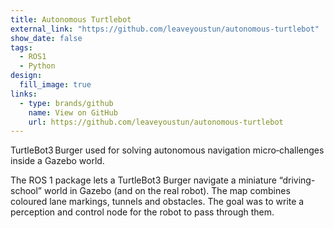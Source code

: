```yaml
---
title: Autonomous Turtlebot
external_link: "https://github.com/leaveyoustun/autonomous-turtlebot"
show_date: false
tags:
  - ROS1
  - Python
design:
  fill_image: true
links:
  - type: brands/github
    name: View on GitHub
    url: https://github.com/leaveyoustun/autonomous-turtlebot
---
```


TurtleBot3 Burger used for solving autonomous navigation micro‑challenges inside a Gazebo world.

<!--more-->
The ROS 1 package lets a TurtleBot3 Burger navigate a miniature “driving-school” world in Gazebo (and on the real robot). The map combines coloured lane markings, tunnels and obstacles. The goal was to write a perception and control node for the robot to pass through them.
